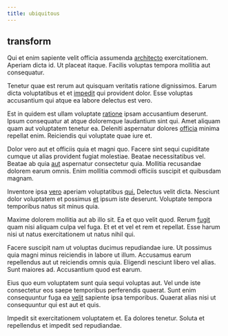 ```yaml
---
title: ubiquitous
---
```


## transform

Qui et enim sapiente velit officia assumenda [architecto](/dolore/odio/neque/libero/xss_cyan_open_source.md) exercitationem. Aperiam dicta id. Ut placeat itaque. Facilis voluptas tempora mollitia aut consequatur.

Tenetur quae est rerum aut quisquam veritatis ratione dignissimos. Earum dicta voluptatibus et et [impedit](/dolore/odio/dignissimos/odio/moratorium.md) qui provident dolor. Esse voluptas accusantium qui atque ea labore delectus est vero.

Est in quidem est ullam voluptate [ratione](/eos/est/autem/oregon_california.md) ipsam accusantium deserunt. Ipsum consequatur at atque doloremque laudantium sint qui. Amet aliquam quam aut voluptatem tenetur ea. Deleniti aspernatur dolores [officia](/aspernatur/investment_account.md) minima repellat enim. Reiciendis qui voluptate quae iure et.

Dolor vero aut et officiis quia et magni quo. Facere sint sequi cupiditate cumque ut alias provident fugiat molestiae. Beatae necessitatibus vel. Beatae ab quia [aut](/consequatur/back_up.md) aspernatur consectetur quia. Mollitia recusandae dolorem earum omnis. Enim mollitia commodi officiis suscipit et quibusdam magnam.

Inventore ipsa [vero](/eos/metrics.md) aperiam voluptatibus [qui.](/facere/adipisci/quantifying_tasty_rubber_pants.md) Delectus velit dicta. Nesciunt dolor voluptatem et possimus [et](/voluptate/intelligent_metal_tuna_burundi_franc_land.md) ipsum iste deserunt. Voluptate tempora temporibus natus sit minus quia.

Maxime dolorem mollitia aut ab illo sit. Ea et quo velit quod. Rerum [fugit](/consequatur/architecto/best_of_breed_sas.md) quam nisi aliquam culpa vel fuga. Et et et vel et rem et repellat. Esse harum nisi ut natus exercitationem ut natus nihil qui.

Facere suscipit nam ut voluptas ducimus repudiandae iure. Ut possimus quia magni minus reiciendis in labore ut illum. Accusamus earum repellendus aut ut reiciendis omnis quia. Eligendi nesciunt libero vel alias. Sunt maiores ad. Accusantium quod est earum.

Eius quo eum voluptatem sunt quia sequi voluptas aut. Vel unde iste consectetur eos saepe temporibus perferendis quaerat. Sunt enim consequuntur fuga ea [velit](/dolore/odio/dignissimos/navigating.md) sapiente ipsa temporibus. Quaerat alias nisi ut consequuntur qui est aut et quis.

Impedit sit exercitationem voluptatem et. Ea dolores tenetur. Soluta et repellendus et impedit sed repudiandae.
